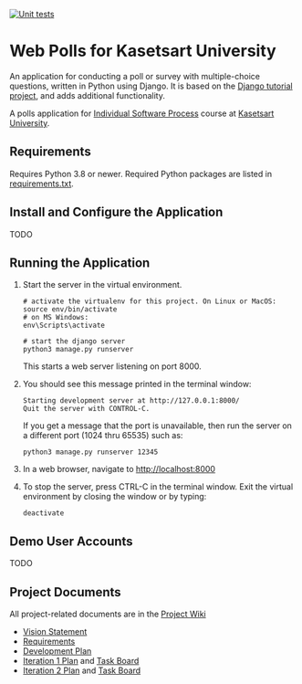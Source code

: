 [![Unit tests](https://github.com/PanupunJanin/ku-polls/actions/workflows/python-app.yml/badge.svg)](https://github.com/PanupunJanin/ku-polls/actions/workflows/python-app.yml)

# Web Polls for Kasetsart University

An application for conducting a poll or survey with multiple-choice questions, written in Python using Django. It is based on the [Django tutorial project][django-tutorial], and adds additional functionality.

A polls application for [Individual Software Process](https://cpske.github.io/ISP) course at [Kasetsart University](https://ku.ac.th).

## Requirements

Requires Python 3.8 or newer.  Required Python packages are listed in [requirements.txt](./requirements.txt). 

## Install and Configure the Application

TODO

## Running the Application

1. Start the server in the virtual environment. 
   ```
   # activate the virtualenv for this project. On Linux or MacOS:
   source env/bin/activate
   # on MS Windows:
   env\Scripts\activate

   # start the django server
   python3 manage.py runserver
   ```
   This starts a web server listening on port 8000.

2. You should see this message printed in the terminal window:
   ```
   Starting development server at http://127.0.0.1:8000/
   Quit the server with CONTROL-C.
   ```
   If you get a message that the port is unavailable, then run the server on a different port (1024 thru 65535) such as:
   ```
   python3 manage.py runserver 12345
   ```

3. In a web browser, navigate to <http://localhost:8000>

4. To stop the server, press CTRL-C in the terminal window. Exit the virtual environment by closing the window or by typing:
   ```
   deactivate
   ```

## Demo User Accounts

TODO

## Project Documents

All project-related documents are in the [Project Wiki](../../wiki/Home)

- [Vision Statement](../../wiki/Vision%20Statement)
- [Requirements](../../wiki/Requirements)
- [Development Plan](../../wiki/Development%20Plan)
- [Iteration 1 Plan](../../wiki/Iteration%201%20Plan) and [Task Board](../../projects/1)
- [Iteration 2 Plan](../../wiki/Iteration%202%20Plan) and [Task Board](../../projects/2)

[django-tutorial]: https://docs.djangoproject.com/en/3.1/intro/tutorial01/
